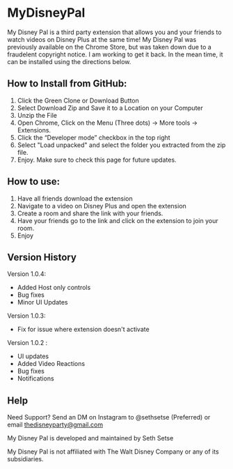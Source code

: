 # MyDisneyPal
My Disney Pal is a third party extension that allows you and your friends to watch videos on Disney Plus at the same time!
My Disney Pal was previously available on the Chrome Store, but was taken down due to a fraudelent copyright notice. I am working to get it back. In the mean time, it can be installed using the directions below. 

How to Install from GitHub:
--------------------------
1. Click the Green Clone or Download Button
2. Select Download Zip and Save it to a Location on your Computer
3. Unzip the File
4. Open Chrome, Click on the Menu (Three dots) -> More tools -> Extensions.
5. Click the “Developer mode” checkbox in the top right
6. Select "Load unpacked" and select the folder you extracted from the zip file.
7. Enjoy. Make sure to check this page for future updates.


How to use:
-----------
1. Have all friends download the extension
2. Navigate to a video on Disney Plus and open the extension
3. Create a room and share the link with your friends.
4. Have your friends go to the link and click on the extension to join your room.
5. Enjoy


Version History
---------------

Version 1.0.4:
- Added Host only controls
- Bug fixes
- Minor UI Updates

Version 1.0.3:
- Fix for issue where extension doesn't activate

Version 1.0.2 :
- UI updates
- Added Video Reactions
- Bug fixes
- Notifications

Help
-------------------
Need Support?
Send an DM on Instagram to @sethsetse (Preferred)
or email thedisneyparty@gmail.com

My Disney Pal is developed and maintained by Seth Setse

My Disney Pal is not affiliated with The Walt Disney Company or any of its subsidiaries.
